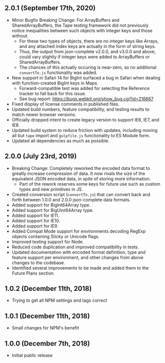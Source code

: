 ## 2.0.1 (September 17th, 2020)

* Minor Bugfix Breaking Change: For ArrayBuffers and SharedArrayBuffers, the Tape testing framework did not previously notice inequalities between such objects with integer keys and those without.
  - For these two types of objects, there are no integer keys like Arrays, and any attached index keys are actually in the form of string keys.
  - Thus, the output from json-complete v2.0.0, and v3.0.0 and above, could vary slightly if integer keys were added to ArrayBuffers or SharedArrayBuffers.
  - The chances of this actually occuring is near-zero, so no additional `convertTo.js` functionality was added.
* New support in Safari 14 for BigInt surfaced a bug in Safari when dealing with function-created BigInt keys in Maps.
  - Forward-compatible test was added for selecting the Reference tracker to fall back for this issue.
  - See bug report: https://bugs.webkit.org/show_bug.cgi?id=216667
* Fixed display of license comments in published files.
* Updated build numbers, feature compatibility, and testing results to match newer browser versions.
* Officially dropped intent to create legacy version to support IE6, IE7, and IE8.
* Updated build system to reduce friction with updates, including moving all but `tape` import and `gulpfile.js` functionality to ES Module form.
* Updated all dependencies as much as possible.


## 2.0.0 (July 23rd, 2019)

* Breaking Change: Completely reworked the encoded data format to greatly increase compression of data. It now rivals the size of the equivalent JSON encoded data, in spite of storing more information.
  - Part of the rework reserves some keys for future use such as custom types and new primitives in JS.
* Created conversion script (`convertTo.js`) that can convert back and forth between 1.0.0 and 2.0.0 json-complete data formats.
* Added support for BigInt64Array type.
* Added support for BigUint64Array type.
* Added support for IE11.
* Added support for IE10.
* Added support for IE9.
* Added Compat Mode support for environments decoding RegExp objects containing Sticky or Unicode flags.
* Improved testing support for Node.
* Reduced code duplication and improved compatibility in tests.
* Updated documentation with encoded format definition, type and feature support per environment, and other changes from above changes to the codebase.
* Identified several improvements to be made and added them to the Future Plans section.


## 1.0.2 (December 11th, 2018)

* Trying to get all NPM settings and tags correct


## 1.0.1 (December 11th, 2018)

* Small changes for NPM's benefit


## 1.0.0 (December 7th, 2018)

* Initial public release